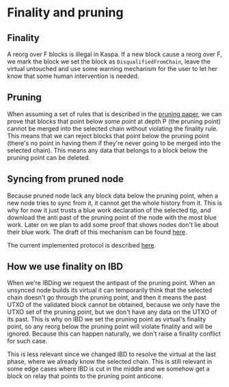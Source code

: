 # Finality and pruning

## Finality

A reorg over F blocks is illegal in Kaspa. If a new block cause a reorg over F, we mark the block we set the block
as `DisqualifiedFromChain`, leave the virtual untouched and use some warning mechanism for the user to let her know that
some human intervention is needed.

## Pruning

When assuming a set of rules that is described in the [pruning paper](./prunality/Prunality.pdf), we can prove that
blocks that point below some point at depth P (the pruning point)
cannot be merged into the selected chain without violating the finality rule. This means that we can reject blocks that
point below the pruning point
(there's no point in having them if they're never going to be merged into the selected chain). This means any data that
belongs to a block below the pruning point can be deleted.

## Syncing from pruned node

Because pruned node lack any block data below the pruning point, when a new node tries to sync from it, it cannot get
the whole history from it. This is why for now it just trusts a blue work declaration of the selected tip, and download
the anti past of the pruning point of the node with the most blue work. Later on we plan to add some proof that shows
nodes don't lie about their blue work. The draft of this mechanism can be
found [here](https://github.com/kaspanet/research/issues/3).

The current implemented protocol is described [here](https://github.com/kaspanet/kaspad/issues/1734).

## How we use finality on IBD

When we're IBDing we request the antipast of the pruning point. When an unsynced node builds its virtual it can
temporarily think that the selected chain doesn't go through the pruning point, and then it means the past UTXO of the
validated block cannot be obtained, because we only have the UTXO set of the pruning point, but we don't have any data
on the UTXO of its past. This is why on IBD we set the pruning point as virtual's finality point, so any reorg below the
pruning point will violate finality and will be ignored. Because this can happen naturally, we don't raise a finality
conflict for such case.

This is less relevant since we changed IBD to resolve the virtual at the last phase, where we already know the selected
chain. This is still relevant in some edge cases where IBD is cut in the middle and we somehow get a block on relay that
points to the pruning point anticone.